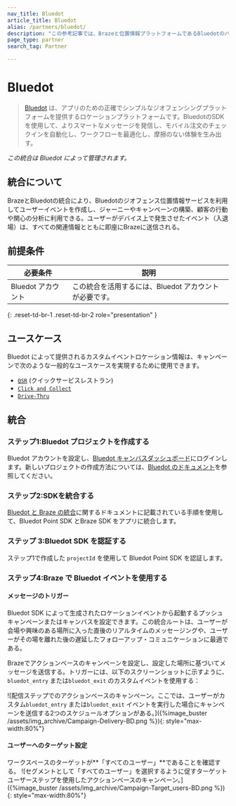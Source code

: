 ```yaml
---
nav_title: Bluedot
article_title: Bluedot
alias: /partners/bluedot/
description: "この参考記事では、Brazeと位置情報プラットフォームであるBluedotのパートナーシップについて概説し、アプリに正確でわかりやすいジオフェンシングプラットフォームを提供する。"
page_type: partner
search_tag: Partner

---
```


# Bluedot

> [Bluedot](https://bluedot.io/) は、アプリのための正確でシンプルなジオフェンシングプラットフォームを提供するロケーションプラットフォームです。BluedotのSDKを使用して、よりスマートなメッセージを発信し、モバイル注文のチェックインを自動化し、ワークフローを最適化し、摩擦のない体験を生み出す。 

_この統合は Bluedot によって管理されます。_

## 統合について

BrazeとBluedotの統合により、Bluedotのジオフェンス位置情報サービスを利用してユーザーイベントを作成し、ジャーニーやキャンペーンの構築、顧客の行動や関心の分析に利用できる。ユーザーがデバイス上で発生させたイベント（入退場）は、すべての関連情報とともに即座にBrazeに送信される。 

## 前提条件

| 必要条件 | 説明 |
|---|---|
| Bluedot アカウント | この統合を活用するには、Bluedot アカウントが必要です。 |
{: .reset-td-br-1 .reset-td-br-2 role="presentation" }

## ユースケース

Bluedot によって提供されるカスタムイベントロケーション情報は、キャンペーンで次のような一般的なユースケースを実現するために使用できます。
- [`QSR`](https://bluedot.io/solutions/quick-service-restaurants/) (クイックサービスレストラン)
- [`Click and Collect`](https://bluedot.io/solutions/click-and-collect/)
- [`Drive-Thru`](https://bluedot.io/solutions/qsr-drive-thru/) 

## 統合

### ステップ1:Bluedot プロジェクトを作成する
Bluedot アカウントを設定し、[Bluedot キャンバスダッシュボード](https://docs.bluedot.io/canvas/)にログインします。新しいプロジェクトの作成方法については、[Bluedot のドキュメント](https://docs.bluedot.io/canvas/creating-a-new-project/)を参照してください。

### ステップ2:SDKを統合する
[Bluedot と Braze の統合](https://docs.bluedot.io/integrations/braze-integration/)に関するドキュメントに記載されている手順を使用して、Bluedot Point SDK とBraze SDK をアプリに統合します。

### ステップ 3:Bluedot SDK を認証する
ステップ1で作成した `projectId` を使用して Bluedot Point SDK を認証します。

### ステップ4:Braze で Bluedot イベントを使用する

#### メッセージのトリガー

Bluedot SDK によって生成されたロケーションイベントから起動するプッシュキャンペーンまたはキャンバスを設定できます。この統合ルートは、ユーザーが会場や興味のある場所に入った直後のリアルタイムのメッセージングや、ユーザーがその場を離れた後の遅延したフォローアップ・コミュニケーションに最適である。

Brazeでアクションベースのキャンペーンを設定し、設定した場所に基づいてメッセージを送信する。トリガーには、以下のスクリーンショットに示すように、`bluedot_entry` または`bluedot_exit` のカスタムイベントを使用する：

![配信ステップでのアクションベースのキャンペーン。ここでは、ユーザーがカスタム`bluedot_entry` または`bluedot_exit` イベントを実行した場合にキャンペーンを送信する2つのスケジュールオプションがある。]({%image_buster /assets/img_archive/Campaign-Delivery-BD.png %}){: style="max-width:80%"}

#### ユーザーへのターゲット設定

ワークスペースのターゲットが**「すべてのユーザー」**であることを確認する。
![セグメントとして「すべてのユーザー」を選択するように促すターゲットユーザーステップを使用したアクションベースのキャンペーン。]({%image_buster /assets/img_archive/Campaign-Target_users-BD.png %}){: style="max-width:80%"}

